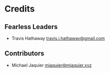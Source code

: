 # Credits

## Fearless Leaders

* Travis Hathaway <travis.j.hathaway@gmail.com>

## Contributors

* Michael Jaquier <mjaquier@mjaquier.xyz>

